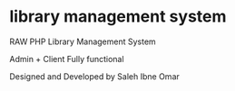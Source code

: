 # library management system
RAW PHP Library Management System

Admin + Client
Fully functional

Designed and Developed by Saleh Ibne Omar
